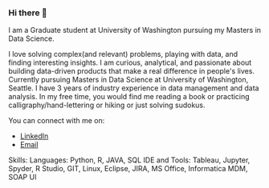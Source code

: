 ### Hi there 👋

<!--
**anuhyabs/anuhyabs** is a ✨ _special_ ✨ repository because its `README.md` (this file) appears on your GitHub profile.

Here are some ideas to get you started:

- 🔭 I’m currently working on ...
- 🌱 I’m currently learning ...
- 👯 I’m looking to collaborate on ...
- 🤔 I’m looking for help with ...
- 💬 Ask me about ...
- 📫 How to reach me: ...
- 😄 Pronouns: ...
- ⚡ Fun fact: ...
-->
I am a Graduate student at University of Washington pursuing my Masters in Data Science.

I love solving complex(and relevant) problems, playing with data, and finding interesting insights. I am curious, analytical, and passionate about building data-driven products that make a real difference in people's lives. Currently pursuing Masters in Data Science at University of Washington, Seattle. I have 3 years of industry experience in data management and data analysis. In my free time, you would find me reading a book or practicing calligraphy/hand-lettering or hiking or just solving sudokus.

You can connect with me on:
- [LinkedIn](https://www.linkedin.com/in/anuhyabs/)
- [Email](anuhyabs@gmail.com)

Skills:
Languages: Python, R, JAVA, SQL
IDE and Tools: Tableau, Jupyter, Spyder, R Studio, GIT, Linux, Eclipse, JIRA, MS Office, Informatica MDM, SOAP UI
